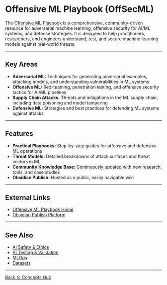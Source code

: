 # Offensive ML Playbook (OffSecML)

The [Offensive ML Playbook](https://wiki.offsecml.com/Welcome+to+the+Offensive+ML+Playbook) is a comprehensive, community-driven resource for adversarial machine learning, offensive security for AI/ML systems, and defense strategies. It is designed to help practitioners, researchers, and engineers understand, test, and secure machine learning models against real-world threats.

---

## Key Areas

- **Adversarial ML:** Techniques for generating adversarial examples, attacking models, and understanding vulnerabilities in ML systems
- **Offensive ML:** Red-teaming, penetration testing, and offensive security tactics for AI/ML pipelines
- **Supply Chain Attacks:** Threats and mitigations in the ML supply chain, including data poisoning and model tampering
- **Defensive ML:** Strategies and best practices for defending ML systems against attacks

---

## Features

- **Practical Playbooks:** Step-by-step guides for offensive and defensive ML operations
- **Threat Models:** Detailed breakdowns of attack surfaces and threat vectors in ML
- **Community Knowledge Base:** Continuously updated with new research, tools, and case studies
- **Obsidian Publish:** Hosted as a public, easily navigable wiki

---

## External Links

- [Offensive ML Playbook Home](https://wiki.offsecml.com/Welcome+to+the+Offensive+ML+Playbook)
- [Obsidian Publish Platform](https://publish.obsidian.md/)

---

## See Also

- [AI Safety & Ethics](./ai-safety-ethics.md)
- [AI Testing & Validation](./ai-testing.md)
- [MLOps](./mlops.md)
- [Datasets](./datasets.md)

---

[Back to Concepts Hub](./README.md)
